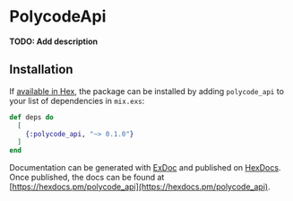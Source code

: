 # PolycodeApi

**TODO: Add description**

## Installation

If [available in Hex](https://hex.pm/docs/publish), the package can be installed
by adding `polycode_api` to your list of dependencies in `mix.exs`:

```elixir
def deps do
  [
    {:polycode_api, "~> 0.1.0"}
  ]
end
```

Documentation can be generated with [ExDoc](https://github.com/elixir-lang/ex_doc)
and published on [HexDocs](https://hexdocs.pm). Once published, the docs can
be found at [https://hexdocs.pm/polycode_api](https://hexdocs.pm/polycode_api).

